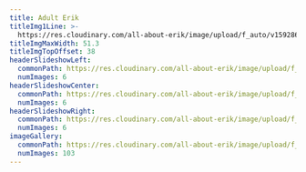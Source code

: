 ```yaml
---
title: Adult Erik
titleImg1Line: >-
  https://res.cloudinary.com/all-about-erik/image/upload/f_auto/v1592864677/Archives/04.%20Adult%20Erik/adult_erik.png
titleImgMaxWidth: 51.3
titleImgTopOffset: 38
headerSlideshowLeft:
  commonPath: https://res.cloudinary.com/all-about-erik/image/upload/f_auto/v1592864706/Archives/04.%20Adult%20Erik/header-slideshows/1.%20left/adult-erik_slideshow-left_
  numImages: 6
headerSlideshowCenter:
  commonPath: https://res.cloudinary.com/all-about-erik/image/upload/f_auto/v1592864707/Archives/04.%20Adult%20Erik/header-slideshows/2.%20center/adult-erik_slideshow-center_
  numImages: 6
headerSlideshowRight:
  commonPath: https://res.cloudinary.com/all-about-erik/image/upload/f_auto/v1592864708/Archives/04.%20Adult%20Erik/header-slideshows/3.%20right/adult-erik_slideshow-right_
  numImages: 6
imageGallery:
  commonPath: https://res.cloudinary.com/all-about-erik/image/upload/f_auto/v1592864708/Archives/04.%20Adult%20Erik/gallery/adult-erik_gallery-img_
  numImages: 103
---
```

